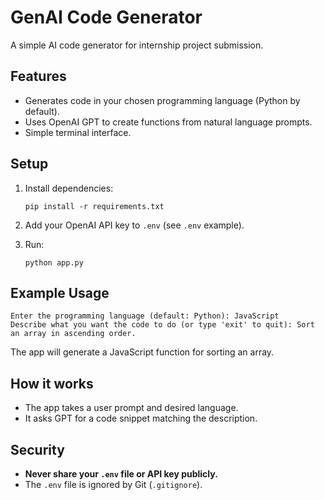 # GenAI Code Generator

A simple AI code generator for internship project submission.

## Features

- Generates code in your chosen programming language (Python by default).
- Uses OpenAI GPT to create functions from natural language prompts.
- Simple terminal interface.

## Setup

1. Install dependencies:
   ```
   pip install -r requirements.txt
   ```

2. Add your OpenAI API key to `.env` (see `.env` example).

3. Run:
   ```
   python app.py
   ```

## Example Usage

```
Enter the programming language (default: Python): JavaScript
Describe what you want the code to do (or type 'exit' to quit): Sort an array in ascending order.
```

The app will generate a JavaScript function for sorting an array.

## How it works

- The app takes a user prompt and desired language.
- It asks GPT for a code snippet matching the description.

## Security

- **Never share your `.env` file or API key publicly.**
- The `.env` file is ignored by Git (`.gitignore`).

